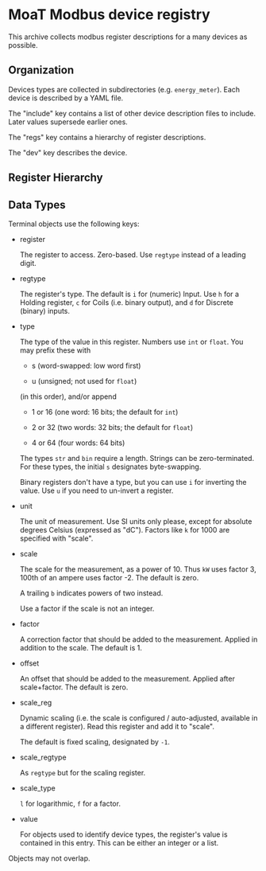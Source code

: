 # MoaT Modbus device registry

This archive collects modbus register descriptions for a many devices as
possible.

## Organization

Devices types are collected in subdirectories (e.g. `energy_meter`). Each
device is described by a YAML file.

The "include" key contains a list of other device description files to
include. Later values supersede earlier ones.

The "regs" key contains a hierarchy of register descriptions. 

The "dev" key describes the device.

## Register Hierarchy

## Data Types

Terminal objects use the following keys:

* register

  The register to access. Zero-based. Use `regtype` instead of a leading
  digit.

* regtype

  The register's type. The default is `i` for (numeric) Input. Use `h` for
  a Holding register, `c` for Coils (i.e. binary output), and `d` for
  Discrete (binary) inputs.

* type

  The type of the value in this register. Numbers use `int` or `float`. You
  may prefix these with

  * s (word-swapped: low word first)

  * u (unsigned; not used for `float`)

  (in this order), and/or append

  * 1 or 16 (one word: 16 bits; the default for `int`)

  * 2 or 32 (two words: 32 bits; the default for `float`)

  * 4 or 64 (four words: 64 bits)

  The types `str` and `bin` require a length. Strings can be
  zero-terminated. For these types, the initial `s` designates
  byte-swapping.

  Binary registers don't have a type, but you can use `i` for inverting the
  value. Use `u` if you need to un-invert a register.

* unit

  The unit of measurement. Use SI units only please, except for absolute degrees
  Celsius (expressed as "dC"). Factors like `k` for 1000 are specified with
  "scale".

* scale

  The scale for the measurement, as a power of 10. Thus `kW` uses factor 3,
  100th of an ampere uses factor -2. The default is zero.

  A trailing `b` indicates powers of two instead.

  Use a factor if the scale is not an integer.

* factor

  A correction factor that should be added to the measurement. Applied in
  addition to the scale. The default is 1.

* offset

  An offset that should be added to the measurement. Applied after
  scale+factor. The default is zero.

* scale\_reg

  Dynamic scaling (i.e. the scale is configured / auto-adjusted, available in a
  different register). Read this register and add it to "scale".

  The default is fixed scaling, designated by `-1`.

* scale\_regtype

  As `regtype` but for the scaling register.

* scale\_type

  `l` for logarithmic, `f` for a factor.

* value

  For objects used to identify device types, the register's value is
  contained in this entry. This can be either an integer or a list.


Objects may not overlap.
